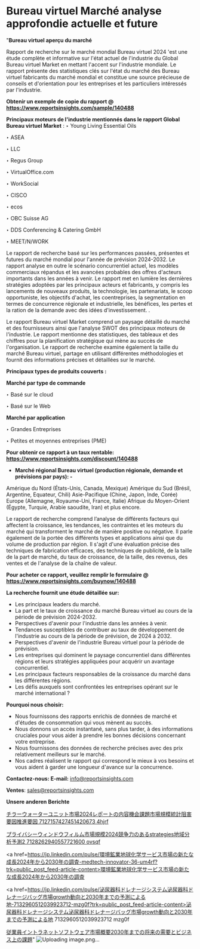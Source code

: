 # Bureau virtuel Marché analyse approfondie actuelle et future

"<strong>Bureau virtuel aperçu du marché</strong>

Rapport de recherche sur le marché mondial Bureau virtuel 2024 'est une étude complète et informative sur l'état actuel de l'industrie du Global Bureau virtuel Market en mettant l'accent sur l'industrie mondiale. Le rapport présente des statistiques clés sur l'état du marché des Bureau virtuel fabricants du marché mondial et constitue une source précieuse de conseils et d'orientation pour les entreprises et les particuliers intéressés par l'industrie.

<strong>Obtenir un exemple de copie du rapport @ <a href=https://www.reportsinsights.com/sample/140488>https://www.reportsinsights.com/sample/140488</a></strong>

<strong>Principaux moteurs de l'industrie mentionnés dans le rapport Global Bureau virtuel Market</strong> :
‣ Young Living Essential Oils

‣ ASEA

‣ LLC

‣ Regus Group

‣ VirtualOffice.com

‣ WorkSocial

‣ CISCO

‣ ecos

‣ OBC Suisse AG

‣ DDS Conferencing & Catering GmbH

‣ MEET/N/WORK

Le rapport de recherche basé sur les performances passées, présentes et futures du marché mondial pour l'année de prévision 2024-2032. Le rapport analyse en outre le scénario concurrentiel actuel, les modèles commerciaux répandus et les avancées probables des offres d'acteurs importants dans les années à venir. Le rapport met en lumière les dernières stratégies adoptées par les principaux acteurs et fabricants, y compris les lancements de nouveaux produits, la technologie, les partenariats, le scoop opportuniste, les objectifs d'achat, les coentreprises, la segmentation en termes de concurrence régionale et industrielle, les bénéfices, les pertes et la ration de la demande avec des idées d'investissement. .

Le rapport Bureau virtuel Market comprend un paysage détaillé du marché et des fournisseurs ainsi que l'analyse SWOT des principaux moteurs de l'industrie. Le rapport mentionne des statistiques, des tableaux et des chiffres pour la planification stratégique qui mène au succès de l'organisation. Le rapport de recherche examine également la taille du marché Bureau virtuel, partage en utilisant différentes méthodologies et fournit des informations précises et détaillées sur le marché.

<strong>Principaux types de produits couverts :</strong>

<strong>Marché par type de commande</strong>

‣ Basé sur le cloud

‣ Basé sur le Web

<strong>Marché par application</strong>

‣ Grandes Entreprises

‣ Petites et moyennes entreprises (PME)

<strong>Pour obtenir ce rapport à un taux rentable: <a href=https://www.reportsinsights.com/discount/140488>https://www.reportsinsights.com/discount/140488</a></strong>
<ul>
  <li><strong>Marché régional Bureau virtuel (production régionale, demande et prévisions par pays): -</strong></li>
</ul>
Amérique du Nord (États-Unis, Canada, Mexique)
Amérique du Sud (Brésil, Argentine, Equateur, Chili)
Asie-Pacifique (Chine, Japon, Inde, Corée)
Europe (Allemagne, Royaume-Uni, France, Italie)
Afrique du Moyen-Orient (Égypte, Turquie, Arabie saoudite, Iran) et plus encore.

Le rapport de recherche comprend l’analyse de différents facteurs qui affectent la croissance, les tendances, les contraintes et les moteurs du marché qui transforment le marché de manière positive ou négative. Il parle également de la portée des différents types et applications ainsi que du volume de production par région. Il s'agit d'une évaluation précise des techniques de fabrication efficaces, des techniques de publicité, de la taille de la part de marché, du taux de croissance, de la taille, des revenus, des ventes et de l'analyse de la chaîne de valeur.

<strong>Pour acheter ce rapport, veuillez remplir le formulaire @   <a href=https://www.reportsinsights.com/buynow/140488>https://www.reportsinsights.com/buynow/140488</a></strong>

<strong>La recherche fournit une étude détaillée sur:</strong>
<ul>
  <li>Les principaux leaders du marché.</li>
  <li>La part et le taux de croissance du marché Bureau virtuel au cours de la période de prévision 2024-2032.</li>
  <li>Perspectives d'avenir pour l'industrie dans les années à venir.</li>
  <li>Tendances susceptibles de contribuer au taux de développement de l'industrie au cours de la période de prévision, de 2024 à 2032.</li>
  <li>Perspectives d'avenir de l'industrie Bureau virtuel pour la période de prévision.</li>
  <li>Les entreprises qui dominent le paysage concurrentiel dans différentes régions et leurs stratégies appliquées pour acquérir un avantage concurrentiel.</li>
  <li>Les principaux facteurs responsables de la croissance du marché dans les différentes régions.</li>
  <li>Les défis auxquels sont confrontées les entreprises opérant sur le marché international ?</li>
</ul>
<strong>Pourquoi nous choisir:</strong>
<ul>
  <li>Nous fournissons des rapports enrichis de données de marché et d'études de consommation qui vous mènent au succès.</li>
  <li>Nous donnons un accès instantané, sans plus tarder, à des informations cruciales pour vous aider à prendre les bonnes décisions concernant votre entreprise.</li>
  <li>Nous fournissons des données de recherche précises avec des prix relativement meilleurs sur le marché.</li>
  <li>Nos cadres réalisent le rapport qui correspond le mieux à vos besoins et vous aident à garder une longueur d'avance sur la concurrence.</li>
</ul>
<strong>Contactez-nous:
</strong><strong>E-mail:</strong> <a href=mailto:info@reportsinsights.com>info@reportsinsights.com</a>

<strong>Ventes</strong>: <a href=mailto:sales@reportsinsights.com>sales@reportsinsights.com</a>

<strong>Unsere anderen Berichte</strong>

<a href=https://www.linkedin.com/pulse/チラーウォーターユニット市場2024レポートの内容機会課題市場規模統計阻害要因推進要因-7127157427451420673-4hjrf/>チラーウォーターユニット市場2024レポートの内容機会課題市場規模統計阻害要因推進要因 7127157427451420673 4hjrf</a>

<a href=https://www.linkedin.com/pulse/プライバシーウィンドウフィルム市場規模2024競争力のあるstrategies地域分析予測2-7128262940557721600-ovsqf/>プライバシーウィンドウフィルム市場規模2024競争力のあるstrategies地域分析予測2 7128262940557721600 ovsqf</a>

<a href=https://jp.linkedin.com/pulse/環境鉱業地球化学サービス市場の新たな成長2024年から2030年の調査-medtech-innovator-36-um4rf?trk=public_post_feed-article-content>環境鉱業地球化学サービス市場の新たな成長2024年から2030年の調査</a>

<a href=https://jp.linkedin.com/pulse/泌尿器科ドレナージシステム泌尿器科ドレナージバッグ市場growth動向と2030年までの予測による地-7132960512039923712-mzg0f?trk=public_post_feed-article-content>泌尿器科ドレナージシステム泌尿器科ドレナージバッグ市場growth動向と2030年までの予測による地 7132960512039923712 mzg0f</a>

<a href=https://www.linkedin.com/pulse/従業員イントラネットソフトウェア市場概要2030年までの将来の需要とビジネス上の課題-tribunal-analytics-360-v9nvf/>従業員イントラネットソフトウェア市場概要2030年までの将来の需要とビジネス上の課題</a>"
![Uploading image.png…]()
